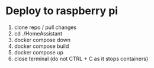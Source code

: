 # Deploy to raspberry pi

1. clone repo / pull changes
1. cd ./HomeAssistant
1. docker compose down
1. docker compose build
1. docker compose up
1. close terminal (do not CTRL + C as it stops containers)

